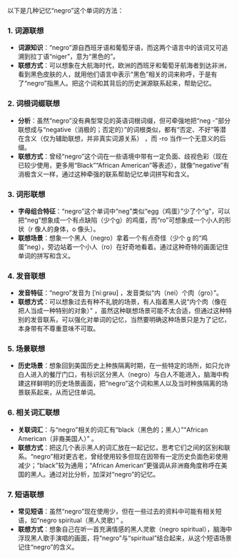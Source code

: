 以下是几种记忆“negro”这个单词的方法：

### 1. 词源联想
 - **词源知识**：“negro”源自西班牙语和葡萄牙语，而这两个语言中的该词又可追溯到拉丁语“niger”，意为“黑色的”。
 - **联想方式**：可以想象在大航海时代，欧洲的西班牙和葡萄牙航海者到达非洲，看到黑色皮肤的人，就用他们语言中表示“黑色”相关的词来称呼，于是有了“negro”指黑人。把这个词和其背后的历史渊源联系起来，帮助记忆。

### 2. 词根词缀联想
 - **分析**：虽然“negro”没有典型常见的英语词根词缀，但可牵强地把“neg -”部分联想成与“negative（消极的；否定的）”的词根类似，都有“否定、不好”等潜在含义（仅为辅助联想，并非真实词源关系） ，而 -ro 当作一个无意义的后缀。
 - **联想方式**：曾经“negro”这个词在一些语境中带有一定负面、歧视色彩（现在已较少使用，更多用“Black”“African American”等表述），就像“negative”有消极含义一样，通过这种牵强的联系帮助记忆单词拼写和含义。

### 3. 词形联想
 - **字母组合特征**：“negro”这个单词中“neg”类似“egg（鸡蛋）”少了个“g”，可以把“neg”想象成一个有点缺陷（少个g）的鸡蛋，而“ro”可想象成一个小人的形状（r 像人的身体，o 像头）。
 - **联想场景**：想象一个黑人（negro）拿着一个有点奇怪（少个 g 的“鸡蛋”neg），旁边站着一个小人（ro）在好奇地看着。通过这种奇特的画面记住单词的拼写和含义。

### 4. 发音联想
 - **发音特征**：“negro”发音为 [ˈniːɡrəʊ] ，发音类似“内（nei）个肉（gro）”。
 - **联想方式**：可以想象过去有种不礼貌的场景，有人指着黑人说“内个肉（像在把人当成一种特别的对象）” ，虽然这种联想场景可能不太合适，但通过这种特别的发音联系，可以强化对单词的记忆，当然要明确这种场景只是为了记忆，本身带有不尊重意味不可取。

### 5. 场景联想
 - **历史场景**：想象回到美国历史上种族隔离时期，在一些特定的场所，如只允许白人进入的餐厅门口，有标识区分黑人（negro）与白人不能进入，脑海中构建这样鲜明的历史场景画面，把“negro”这个词和黑人以及当时种族隔离的场景联系起来，从而记住单词。

### 6. 相关词汇联想
 - **关联词汇**：与“negro”相关的词汇有“black（黑色的；黑人）”“African American（非裔美国人）” 。
 - **联想方式**：把这几个表示黑人的词汇放在一起记忆，思考它们之间的区别和联系。“negro”相对更古老，曾经使用较多但现在因带有一定历史负面色彩使用减少；“black”较为通用；“African American”更强调从非洲裔角度称呼在美国的黑人。通过对比分析，加深对“negro”的记忆。

### 7. 短语联想
 - **常见短语**：虽然“negro”现在使用少，但在一些过去的资料中可能有相关短语，如“negro spiritual（黑人灵歌）” 。
 - **联想方式**：想象自己在听一首充满情感的黑人灵歌（negro spiritual），脑海中浮现黑人歌手演唱的画面，将“negro”与“spiritual”结合起来，从这个短语场景记住“negro”的含义。 